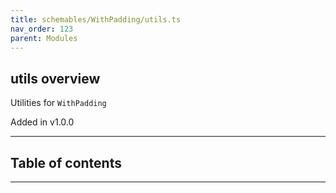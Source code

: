 ```yaml
---
title: schemables/WithPadding/utils.ts
nav_order: 123
parent: Modules
---
```


## utils overview

Utilities for `WithPadding`

Added in v1.0.0

---

<h2 class="text-delta">Table of contents</h2>

---
